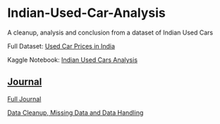 # Indian-Used-Car-Analysis

A cleanup, analysis and conclusion from a dataset of Indian Used Cars

Full Dataset: [Used Car Prices in India](https://www.kaggle.com/saisaathvik/used-cars-dataset-from-cardekhocom)

Kaggle Notebook: [Indian Used Cars Analysis](https://www.kaggle.com/anyfactor/indian-used-cars-analysis)

## [Journal](https://www.notion.so/anyfactor/Indian-Used-Cars-8935664b96cb4fe1a2852ca41a0ac2c9)

[Full Journal](https://www.notion.so/anyfactor/Indian-Used-Cars-8935664b96cb4fe1a2852ca41a0ac2c9)

[Data Cleanup, Missing Data and Data Handling](https://www.notion.so/anyfactor/Indian-Used-Cars-8935664b96cb4fe1a2852ca41a0ac2c9)
